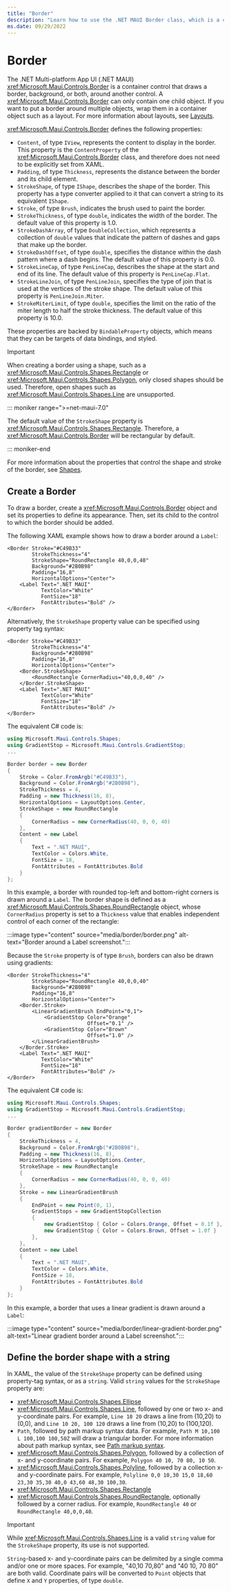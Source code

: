 ```yaml
---
title: "Border"
description: "Learn how to use the .NET MAUI Border class, which is a container control that draws a border, background, or both, around another control."
ms.date: 09/29/2022
---
```


# Border

<!-- Sample link, if any, goes here -->

The .NET Multi-platform App UI (.NET MAUI) <xref:Microsoft.Maui.Controls.Border> is a container control that draws a border, background, or both, around another control. A <xref:Microsoft.Maui.Controls.Border> can only contain one child object. If you want to put a border around multiple objects, wrap them in a container object such as a layout.  For more information about layouts, see [Layouts](~/user-interface/layouts/index.md).

<xref:Microsoft.Maui.Controls.Border> defines the following properties:

- `Content`, of type `IView`, represents the content to display in the border. This property is the `ContentProperty` of the <xref:Microsoft.Maui.Controls.Border> class, and therefore does not need to be explicitly set from XAML.
- `Padding`, of type `Thickness`, represents the distance between the border and its child element.
- `StrokeShape`, of type `IShape`, describes the shape of the border. This property has a type converter applied to it that can convert a string to its equivalent `IShape`.
- `Stroke`, of type `Brush`, indicates the brush used to paint the border.
- `StrokeThickness`, of type `double`, indicates the width of the border. The default value of this property is 1.0.
- `StrokeDashArray`, of type `DoubleCollection`, which represents a collection of `double` values that indicate the pattern of dashes and gaps that make up the border.
- `StrokeDashOffset`, of type `double`, specifies the distance within the dash pattern where a dash begins. The default value of this property is 0.0.
- `StrokeLineCap`, of type `PenLineCap`, describes the shape at the start and end of its line. The default value of this property is `PenLineCap.Flat`.
- `StrokeLineJoin`, of type `PenLineJoin`, specifies the type of join that is used at the vertices of the stroke shape. The default value of this property is `PenLineJoin.Miter`.
- `StrokeMiterLimit`, of type `double`, specifies the limit on the ratio of the miter length to half the stroke thickness. The default value of this property is 10.0.

These properties are backed by `BindableProperty` objects, which means that they can be targets of data bindings, and styled.

> [!IMPORTANT]
> When creating a border using a shape, such as a <xref:Microsoft.Maui.Controls.Shapes.Rectangle> or <xref:Microsoft.Maui.Controls.Shapes.Polygon>, only closed shapes should be used. Therefore, open shapes such as <xref:Microsoft.Maui.Controls.Shapes.Line> are unsupported.

::: moniker range=">=net-maui-7.0"

The default value of the `StrokeShape` property is <xref:Microsoft.Maui.Controls.Shapes.Rectangle>. Therefore, a <xref:Microsoft.Maui.Controls.Border> will be rectangular by default.

::: moniker-end

For more information about the properties that control the shape and stroke of the border, see [Shapes](~/user-interface/controls/shapes/index.md).

## Create a Border

To draw a border, create a <xref:Microsoft.Maui.Controls.Border> object and set its properties to define its appearance. Then, set its child to the control to which the border should be added.

The following XAML example shows how to draw a border around a `Label`:

```xaml
<Border Stroke="#C49B33"
        StrokeThickness="4"
        StrokeShape="RoundRectangle 40,0,0,40"
        Background="#2B0B98"
        Padding="16,8"
        HorizontalOptions="Center">
    <Label Text=".NET MAUI"
           TextColor="White"
           FontSize="18"
           FontAttributes="Bold" />
</Border>
```

Alternatively, the `StrokeShape` property value can be specified using property tag syntax:

```xaml
<Border Stroke="#C49B33"
        StrokeThickness="4"
        Background="#2B0B98"
        Padding="16,8"
        HorizontalOptions="Center">
    <Border.StrokeShape>
        <RoundRectangle CornerRadius="40,0,0,40" />
    </Border.StrokeShape>
    <Label Text=".NET MAUI"
           TextColor="White"
           FontSize="18"
           FontAttributes="Bold" />
</Border>
```

The equivalent C# code is:

```csharp
using Microsoft.Maui.Controls.Shapes;
using GradientStop = Microsoft.Maui.Controls.GradientStop;
...

Border border = new Border
{
    Stroke = Color.FromArgb("#C49B33"),
    Background = Color.FromArgb("#2B0B98"),
    StrokeThickness = 4,
    Padding = new Thickness(16, 8),
    HorizontalOptions = LayoutOptions.Center,
    StrokeShape = new RoundRectangle
    {
        CornerRadius = new CornerRadius(40, 0, 0, 40)
    },
    Content = new Label
    {
        Text = ".NET MAUI",
        TextColor = Colors.White,
        FontSize = 18,
        FontAttributes = FontAttributes.Bold
    }
};
```

In this example, a border with rounded top-left and bottom-right corners is drawn around a `Label`. The border shape is defined as a <xref:Microsoft.Maui.Controls.Shapes.RoundRectangle> object, whose `CornerRadius` property is set to a `Thickness` value that enables independent control of each corner of the rectangle:

:::image type="content" source="media/border/border.png" alt-text="Border around a Label screenshot.":::

Because the `Stroke` property is of type `Brush`, borders can also be drawn using gradients:

```xaml
<Border StrokeThickness="4"
        StrokeShape="RoundRectangle 40,0,0,40"
        Background="#2B0B98"
        Padding="16,8"
        HorizontalOptions="Center">
    <Border.Stroke>
        <LinearGradientBrush EndPoint="0,1">
            <GradientStop Color="Orange"
                          Offset="0.1" />
            <GradientStop Color="Brown"
                          Offset="1.0" />
        </LinearGradientBrush>
    </Border.Stroke>
    <Label Text=".NET MAUI"
           TextColor="White"
           FontSize="18"
           FontAttributes="Bold" />
</Border>
```

The equivalent C# code is:

```csharp
using Microsoft.Maui.Controls.Shapes;
using GradientStop = Microsoft.Maui.Controls.GradientStop;
...

Border gradientBorder = new Border
{
    StrokeThickness = 4,
    Background = Color.FromArgb("#2B0B98"),
    Padding = new Thickness(16, 8),
    HorizontalOptions = LayoutOptions.Center,
    StrokeShape = new RoundRectangle
    {
        CornerRadius = new CornerRadius(40, 0, 0, 40)
    },
    Stroke = new LinearGradientBrush
    {
        EndPoint = new Point(0, 1),
        GradientStops = new GradientStopCollection
        {
            new GradientStop { Color = Colors.Orange, Offset = 0.1f },
            new GradientStop { Color = Colors.Brown, Offset = 1.0f }
        },
    },
    Content = new Label
    {
        Text = ".NET MAUI",
        TextColor = Colors.White,
        FontSize = 18,
        FontAttributes = FontAttributes.Bold
    }
};
```

In this example, a border that uses a linear gradient is drawn around a `Label`:

:::image type="content" source="media/border/linear-gradient-border.png" alt-text="Linear gradient border around a Label screenshot.":::

## Define the border shape with a string

In XAML, the value of the `StrokeShape` property can be defined using property-tag syntax, or as a `string`. Valid `string` values for the `StrokeShape` property are:

- <xref:Microsoft.Maui.Controls.Shapes.Ellipse>
- <xref:Microsoft.Maui.Controls.Shapes.Line>, followed by one or two x- and y-coordinate pairs. For example, `Line 10 20` draws a line from (10,20) to (0,0), and `Line 10 20, 100 120` draws a line from (10,20) to (100,120).
- `Path`, followed by path markup syntax data. For example, `Path M 10,100 L 100,100 100,50Z` will draw a triangular border. For more information about path markup syntax, see [Path markup syntax](shapes/path-markup-syntax.md).
- <xref:Microsoft.Maui.Controls.Shapes.Polygon>, followed by a collection of x- and y-coordinate pairs. For example, `Polygon 40 10, 70 80, 10 50`.
- <xref:Microsoft.Maui.Controls.Shapes.Polyline>, followed by a collection x- and y-coordinate pairs. For example, `Polyline 0,0 10,30 15,0 18,60 23,30 35,30 40,0 43,60 48,30 100,30`.
- <xref:Microsoft.Maui.Controls.Shapes.Rectangle>
- <xref:Microsoft.Maui.Controls.Shapes.RoundRectangle>, optionally followed by a corner radius. For example, `RoundRectangle 40` or `RoundRectangle 40,0,0,40`.

> [!IMPORTANT]
> While <xref:Microsoft.Maui.Controls.Shapes.Line> is a valid `string` value for the `StrokeShape` property, its use is not supported.

`String`-based x- and y-coordinate pairs can be delimited by a single comma and/or one or more spaces. For example, "40,10 70,80" and "40 10, 70 80" are both valid. Coordinate pairs will be converted to `Point` objects that define `X` and `Y` properties, of type `double`.
